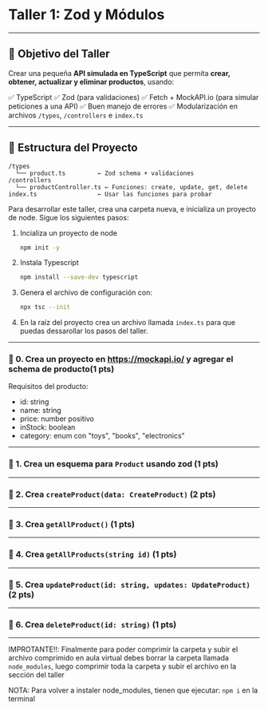 # Taller 1: Zod y Módulos
---

## 🧠 Objetivo del Taller

Crear una pequeña **API simulada en TypeScript** que permita **crear, obtener, actualizar y eliminar productos**, usando:

✅ TypeScript
✅ Zod (para validaciones)
✅ Fetch + MockAPI.io (para simular peticiones a una API)
✅ Buen manejo de errores
✅ Modularización en archivos `/types`, `/controllers` e `index.ts`

---

## 📁 Estructura del Proyecto

```
/types
  └── product.ts         ← Zod schema + validaciones
/controllers
  └── productController.ts ← Funciones: create, update, get, delete
index.ts                 ← Usar las funciones para probar
```


Para desarrollar este taller, crea una carpeta nueva, e inicializa un proyecto de node. Sigue los siguientes pasos:
1. Incializa un proyecto de node
    ```bash
    npm init -y
    ```
2. Instala Typescript
    ```bash
    npm install --save-dev typescript
    ```
3. Genera el archivo de configuración con:
    ```bash
    npx tsc --init
    ```
4. En la raíz del proyecto crea un archivo llamada `index.ts` para que puedas dessarollar los pasos del taller.
   
---

### 🧩 0. Crea un proyecto en https://mockapi.io/ y agregar el schema de producto(1 pts)

Requisitos del producto:

* id: string
* name: string
* price: number positivo
* inStock: boolean
* category: enum con "toys", "books", "electronics"

---

### 🧩 1. Crea un esquema para `Product` usando zod (1 pts)

---


### 🧩 2. Crea `createProduct(data: CreateProduct)` (2 pts)

---


### 🧩 3. Crea `getAllProduct()` (1 pts)

---

### 🧩 4. Crea `getAllProducts(string id)` (1 pts)

---

### 🧩 5. Crea `updateProduct(id: string, updates: UpdateProduct)` (2 pts)

---


### 🧩 6. Crea `deleteProduct(id: string)` (1 pts)

---

IMPROTANTE!!: Finalmente para poder comprimir la carpeta y subir el archivo comprimido en aula virtual debes borrar la carpeta llamada `node_modules`, luego comprimir toda la carpeta y subir el archivo en la sección del taller

NOTA: Para volver a instaler node_modules, tienen que ejecutar:
`npm i` en la terminal
